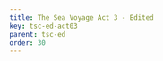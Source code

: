 ```yaml
---
title: The Sea Voyage Act 3 - Edited
key: tsc-ed-act03
parent: tsc-ed
order: 30
---
```

<tei-render mode="drama" linedisplay="5" src="../../../files/TSC-Edited-Act3.xml" line-display="5" line-prefix="line" line-start="1" close-icon="close" close-label="Close" copy-message="Copied to Clipboard" link-icon="link" link-label="Get link" page-icon="description" page-label="See the original page" pathAssetCss="../../../assets/css"></tei-render>

